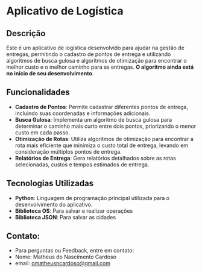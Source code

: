# Aplicativo de Logística

## Descrição

Este é um aplicativo de logística desenvolvido para ajudar na gestão de entregas, permitindo o cadastro de pontos de entrega e utilizando algoritmos de busca gulosa e algoritmos de otimização para encontrar o melhor custo e o melhor caminho para as entregas. **O algoritmo ainda está no início de seu desenvolvimento**.

## Funcionalidades

- **Cadastro de Pontos**: Permite cadastrar diferentes pontos de entrega, incluindo suas coordenadas e informações adicionais.
- **Busca Gulosa**: Implementa um algoritmo de busca gulosa para determinar o caminho mais curto entre dois pontos, priorizando o menor custo em cada passo.
- **Otimização de Rotas**: Utiliza algoritmos de otimização para encontrar a rota mais eficiente que minimiza o custo total de entrega, levando em consideração múltiplos pontos de entrega.
- **Relatórios de Entrega**: Gera relatórios detalhados sobre as rotas selecionadas, custos e tempos estimados de entrega.

## Tecnologias Utilizadas

- **Python**: Linguagem de programação principal utilizada para o desenvolvimento do aplicativo.
- **Biblioteca OS**: Para salvar e realizar operações
- **Biblioteca JSON**: Para salvar as cidades

## Contato:

- Para perguntas ou Feedback, entre em contato:
- Nome: Matheus do Nascimento Cardoso
- email: omatheusncardoso@gmail.com



